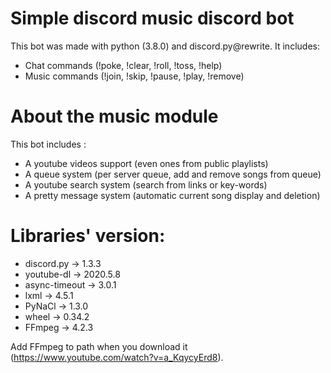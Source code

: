 # Simple discord music discord bot
This bot was made with python (3.8.0) and discord.py@rewrite. It includes:
- Chat commands (!poke, !clear, !roll, !toss, !help)
- Music commands (!join, !skip, !pause, !play, !remove)

# About the music module
This bot includes :
- A youtube videos support (even ones from public playlists)
- A queue system (per server queue, add and remove songs from queue)
- A youtube search system (search from links or key-words)
- A pretty message system (automatic current song display and deletion)

# Libraries' version:
- discord.py → 1.3.3
- youtube-dl → 2020.5.8
- async-timeout → 3.0.1
- lxml → 4.5.1
- PyNaCl → 1.3.0
- wheel → 0.34.2
- FFmpeg → 4.2.3

Add FFmpeg to path when you download it (https://www.youtube.com/watch?v=a_KqycyErd8).
